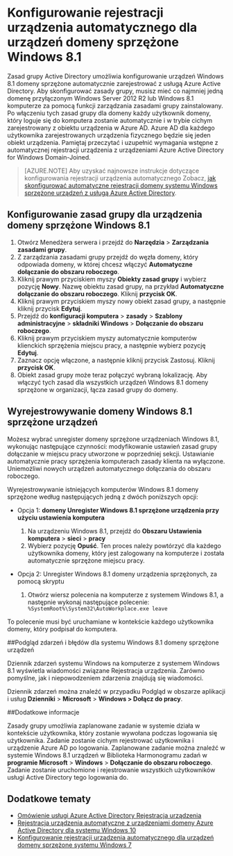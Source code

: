 <properties
    pageTitle="Konfigurowanie rejestracji urządzenia automatycznego dla urządzeń domeny sprzężone Windows 8.1 | Microsoft Azure"
    description=" Czynności, aby skonfigurować zasady grupy dla systemu Windows 8.1 urządzenia domeny, aby automatycznie zarejestrować z usługą Azure Active Directory. "
    services="active-directory"
    documentationCenter=""
    authors="femila"
    manager="swadhwa"
    editor=""/>

<tags
    ms.service="active-directory"
    ms.workload="identity"
    ms.tgt_pltfrm="na"
    ms.devlang="na"
    ms.topic="article"
    ms.date="09/21/2016"
    ms.author="Markvi"/>

# <a name="configure-automatic-device-registration-for-windows-81-domain-joined-devices"></a>Konfigurowanie rejestracji urządzenia automatycznego dla urządzeń domeny sprzężone Windows 8.1

Zasad grupy Active Directory umożliwia konfigurowanie urządzeń Windows 8.1 domeny sprzężone automatycznie zarejestrować z usługą Azure Active Directory. Aby skonfigurować zasady grupy, musisz mieć co najmniej jedną domenę przyłączonym Windows Server 2012 R2 lub Windows 8.1 komputerze za pomocą funkcji zarządzania zasadami grupy zainstalowany. Po włączeniu tych zasad grupy dla domeny każdy użytkownik domeny, który loguje się do komputera zostanie automatycznie i w trybie cichym zarejestrowany z obiektu urządzenia w Azure AD. Azure AD dla każdego użytkownika zarejestrowanych urządzenia fizycznego będzie się jeden obiekt urządzenia. Pamiętaj przeczytać i uzupełnić wymagania wstępne z automatycznej rejestracji urządzenia z urządzeniami Azure Active Directory for Windows Domain-Joined.

>[AZURE.NOTE]
 Aby uzyskać najnowsze instrukcje dotyczące konfigurowania rejestracji urządzenia automatycznego Zobacz, [jak skonfigurować automatyczne rejestracji domeny systemu Windows sprzężone urządzeń z usługą Azure Active Directory](active-directory-conditional-access-automatic-device-registration-setup.md).



## <a name="configure-the-group-policy-for-your-windows-81-domain-joined-devices"></a>Konfigurowanie zasad grupy dla urządzenia domeny sprzężone Windows 8.1

1. Otwórz Menedżera serwera i przejdź do **Narzędzia** > **Zarządzania zasadami grupy**.
2. Z zarządzania zasadami grupy przejdź do węzła domeny, który odpowiada domeny, w której chcesz włączyć **Automatyczne dołączanie do obszaru roboczego**.
3. Kliknij prawym przyciskiem myszy **Obiekty zasad grupy** i wybierz pozycję **Nowy**. Nazwę obiektu zasad grupy, na przykład **Automatyczne dołączanie do obszaru roboczego**. Kliknij **przycisk OK**.
4. Kliknij prawym przyciskiem myszy nowy obiekt zasad grupy, a następnie kliknij przycisk **Edytuj**.
5. Przejdź do **konfiguracji komputera** > **zasady** > **Szablony administracyjne** > **składniki Windows** > **Dołączanie do obszaru roboczego**.
6. Kliknij prawym przyciskiem myszy automatycznie komputerów klienckich sprzężenia miejscu pracy, a następnie wybierz pozycję **Edytuj**.
7. Zaznacz opcję włączone, a następnie kliknij przycisk Zastosuj. Kliknij **przycisk OK**.
8. Obiekt zasad grupy może teraz połączyć wybraną lokalizację. Aby włączyć tych zasad dla wszystkich urządzeń Windows 8.1 domeny sprzężone w organizacji, łącza zasad grupy do domeny.

## <a name="unregistering-your-windows-81-domain-joined-devices"></a>Wyrejestrowywanie domeny Windows 8.1 sprzężone urządzeń

Możesz wybrać unregister domeny sprzężone urządzeniach Windows 8.1, wykonując następujące czynności: modyfikowanie ustawień zasad grupy dołączanie w miejscu pracy utworzone w poprzedniej sekcji. Ustawianie automatycznie pracy sprzężenia komputerach zasady klienta na wyłączone. Uniemożliwi nowych urządzeń automatycznego dołączania do obszaru roboczego.

Wyrejestrowywanie istniejących komputerów Windows 8.1 domeny sprzężone według następujących jedną z dwóch poniższych opcji:

* Opcja 1: **domeny Unregister Windows 8.1 sprzężone urządzenia przy użyciu ustawienia komputera**
  1. Na urządzeniu Windows 8.1, przejdź do **Obszaru Ustawienia komputera** > **sieci** > **pracy**
  2. Wybierz pozycję **Opuść**.
Ten proces należy powtórzyć dla każdego użytkownika domeny, który jest zalogowany na komputerze i została automatycznie sprzężone miejscu pracy.

* Opcja 2: Unregister Windows 8.1 domeny urządzenia sprzężonych, za pomocą skryptu
    1. Otwórz wiersz polecenia na komputerze z systemem Windows 8.1, a następnie wykonaj następujące polecenie:` %SystemRoot%\System32\AutoWorkplace.exe leave`
   
To polecenie musi być uruchamiane w kontekście każdego użytkownika domeny, który podpisał do komputera.

##<a name="event-viewer--errors-for-windows-81-domain-joined-devices"></a>Podgląd zdarzeń i błędów dla systemu Windows 8.1 domeny sprzężone urządzeń

Dziennik zdarzeń systemu Windows na komputerze z systemem Windows 8.1 wyświetla wiadomości związane Rejestracja urządzenia. Zarówno pomyślne, jak i niepowodzeniem zdarzenia znajdują się wiadomości. 

Dziennik zdarzeń można znaleźć w przypadku Podgląd w obszarze aplikacji i usług **Dzienniki** > **Microsoft** > **Windows > Dołącz do pracy**.

##<a name="additional-details"></a>Dodatkowe informacje

Zasady grupy umożliwia zaplanowane zadanie w systemie działa w kontekście użytkownika, który zostanie wywołana podczas logowania się użytkownika. Zadanie zostanie cichym rejestrować użytkownika i urządzenie Azure AD po logowania. Zaplanowane zadanie można znaleźć w systemie Windows 8.1 urządzeń w Biblioteka Harmonogramu zadań w **programie Microsoft** > **Windows** > **Dołączanie do obszaru roboczego**. Zadanie zostanie uruchomione i rejestrowanie wszystkich użytkowników usługi Active Directory tego logowania do. 

## <a name="additional-topics"></a>Dodatkowe tematy
- [Omówienie usługi Azure Active Directory Rejestracja urządzenia](active-directory-conditional-access-device-registration-overview.md)
- [Rejestracja urządzenia automatyczne z urządzeniami domeny Azure Active Directory dla systemu Windows 10](active-directory-conditional-access-automatic-device-registration.md)
- [Konfigurowanie rejestracji urządzenia automatycznego dla urządzeń domeny sprzężone systemu Windows 7](active-directory-conditional-access-automatic-device-registration-windows7.md)

